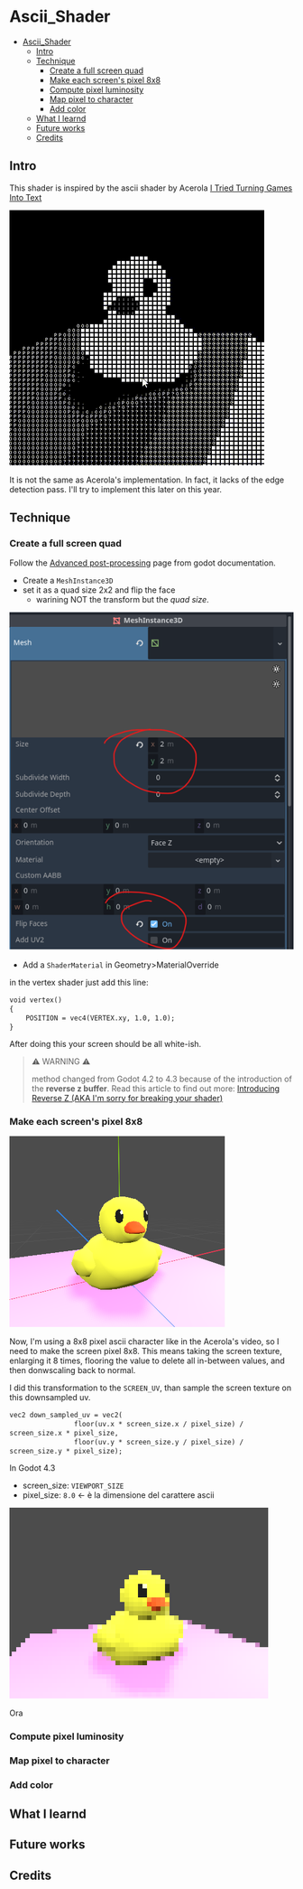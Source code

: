 # Ascii_Shader

- [Ascii\_Shader](#ascii_shader)
  - [Intro](#intro)
  - [Technique](#technique)
    - [Create a full screen quad](#create-a-full-screen-quad)
    - [Make each screen's pixel 8x8](#make-each-screens-pixel-8x8)
    - [Compute pixel luminosity](#compute-pixel-luminosity)
    - [Map pixel to character](#map-pixel-to-character)
    - [Add color](#add-color)
  - [What I learnd](#what-i-learnd)
  - [Future works](#future-works)
  - [Credits](#credits)

## Intro
This shader is inspired by the ascii shader by Acerola [I Tried Turning Games Into Text](https://www.youtube.com/watch?v=gg40RWiaHRY)

![Sample](imgs/duck.gif)

It is not the same as Acerola's implementation. In fact, it lacks of the edge detection pass. I'll try to implement this later on this year.

## Technique

### Create a full screen quad

Follow the [Advanced post-processing](https://docs.godotengine.org/en/stable/tutorials/shaders/advanced_postprocessing.html) page from godot documentation.  

- Create a `MeshInstance3D`
- set it as a quad size 2x2 and flip the face
  - warining NOT the transform but the _quad size_.

![setting](imgs/setting.png)

- Add a `ShaderMaterial` in Geometry>MaterialOverride

in the vertex shader just add this line:

```
void vertex() 
{
	POSITION = vec4(VERTEX.xy, 1.0, 1.0);
}
```

After doing this your screen should be all white-ish.

> ⚠️ WARNING ⚠️ 
> 
> method changed from Godot 4.2 to 4.3 because of the introduction of the **reverse z buffer**. Read this article to find out more: [Introducing Reverse Z (AKA I'm sorry for breaking your shader)](https://godotengine.org/article/introducing-reverse-z/)

### Make each screen's pixel 8x8

![start](imgs/start.png)

Now, I'm using a 8x8 pixel ascii character like in the Acerola's video, so I need to make the screen pixel 8x8. This means taking the screen texture, enlarging it 8 times, flooring the value to delete all in-between values, and then donwscaling back to normal.

I did this transformation to the `SCREEN_UV`, than sample the screen texture on this downsampled uv.

```
vec2 down_sampled_uv = vec2(
                floor(uv.x * screen_size.x / pixel_size) / screen_size.x * pixel_size, 
                floor(uv.y * screen_size.y / pixel_size) / screen_size.y * pixel_size);
```

In Godot 4.3

- screen_size: `VIEWPORT_SIZE`
- pixel_size: `8.0` <- è la dimensione del carattere ascii


![downsample](imgs/downsample.png)

Ora 


### Compute pixel luminosity

### Map pixel to character

### Add color

## What I learnd

## Future works

## Credits